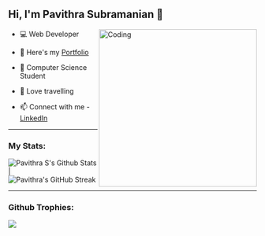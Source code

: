 ## Hi, I'm Pavithra Subramanian 👋

<img align="right" alt="Coding" width="320" src="https://media.giphy.com/media/v1.Y2lkPTc5MGI3NjExMnl4OXBmcGg0d2Y2bjkyYnU4ODB3c2FmaDZnaGhhbXh5eTZxYmNsZCZlcD12MV9pbnRlcm5hbF9naWZfYnlfaWQmY3Q9Zw/26tn33aiTi1jkl6H6/giphy.gif"/>

- 💻 Web Developer
  
- 🔭 Here's my [Portfolio]()

- 🌱 Computer Science Student

- 🚗 Love travelling 
  
- 📫 Connect with me - [LinkedIn](https://www.linkedin.com/in/pavithra-subramanian23/)

---
### My Stats: 
![Pavithra S's Github Stats](https://github-readme-stats.vercel.app/api?username=pavithra-064&show_icons=true_color=fff&theme=algolia) | ![Pavithra's GitHub Streak](https://github-readme-streak-stats.herokuapp.com/?user=pavithra-064&theme=algolia) 

---
### Github Trophies: 

![](https://github-profile-trophy.vercel.app/?username=pavithra-064&theme=radical&no-frame=false&no-bg=false&margin-w=4)  
  
